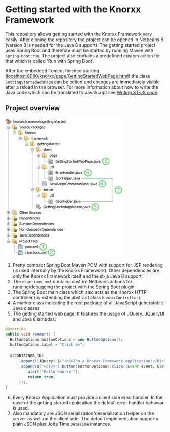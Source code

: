# Getting started with the Knorxx Framework

This repository allows getting started with the Knorxx Framework very easily. After cloning the repository the project can be opened in Netbeans 8 (version 8 is needed for the Java 8 support). The getting started project uses Spring Boot and therefore must be started by running Maven with `spring-boot:run`. The project also contains a predefined custom action for that which is called 'Run with Spring Boot'.

After the embedded Tomcat finished starting ([localhost:8080/knorxx/page/GettingStartedWebPage.html](http://localhost:8080/knorxx/page/GettingStartedWebPage.html)) the class `GettingStartedWebPage` can be edited and changes are immediately visible after a reload in the browser. For more information about how to write the Java code which can be translated to JavaScript see [Writing ST-JS code].

[Writing ST-JS code]: http://st-js.github.io/reference.html#writing

## Project overview

![Project structure](https://raw.githubusercontent.com/janScheible/knorxx-getting-started/master/projectStructure.png)

1. Pretty compact Spring Boot Maven POM with support for JSP rendering (is used internally by the Knorxx Framework). Other dependencies are only the Knorxx Framework itself and the st-js Java 8 support.
2. The `nbactions.xml` contains custom Netbeans actions for running/debugging the project with the Spring Boot plugin.
3. The Spring Boot main class which also acts as the Knorxx HTTP controller (by extending the abstract class `KnorxxController`).
4. A marker class indicating the root package of all JavaScript generatable Java classes.
5. The getting started web page. It features the usage of JQuery, JQueryUI and Java 8 lambdas.
  ```java
  @Override
  public void render() {
  	ButtonOptions buttonOptions = new ButtonOptions();
  	buttonOptions.label = "Click me";
  		
  	$(CONTAINER_ID)
  		.append((JQuery) $("<h1>I'm a Knorxx Framework application!</h1>"))
  		.append($("<div>").button(buttonOptions).click((Event event, Element elmnt) -> {
  			alert("Hello Knorxx!");
  			return true;
  		}));
  }
  ```
6. Every Knorxx Application must provide a client side error handler. In the case of the getting started application the default error handler behavior is used.
7. Also mandatory are JSON serialization/deserialization helper on the server as well on the client side. The default implementation supports plain JSON plus Joda Time ```DateTime``` instances.
